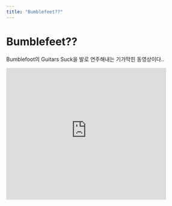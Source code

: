 ```yaml
---
title: "Bumblefeet??"
---
```

# Bumblefeet??

Bumblefoot의 Guitars Suck을 발로 연주해내는 기가막힌 동영상이다..


<iframe src="https://www.youtube.com/embed/7LfmsaSSdJI" width="425" height="350" frameborder="" allowfullscreen></iframe>

